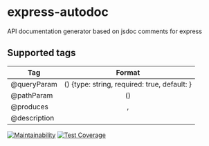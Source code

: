 
# express-autodoc
API documentation generator based on jsdoc comments for express

## Supported tags

| Tag   |      Format      |
|----------|:-------------:|
| @queryParam | (<name>) {type: string, required: true, default: <defaultValue> } <description> |  |
| @pathParam |  (<name>)  <description>  |
| @produces | <contentType1>,<contentTypeN>  |
| @description | <description> |

[![Maintainability](https://api.codeclimate.com/v1/badges/9262fd4bab145894b197/maintainability)](https://codeclimate.com/github/rawmind/express-autodoc/maintainability)
[![Test Coverage](https://api.codeclimate.com/v1/badges/9262fd4bab145894b197/test_coverage)](https://codeclimate.com/github/rawmind/express-autodoc/test_coverage)
